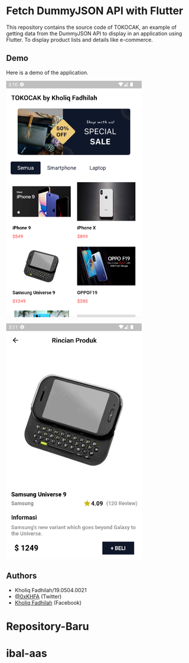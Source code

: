 
# Fetch DummyJSON API with Flutter

This repository contains the source code of TOKOCAK, an example of getting data from the DummyJSON API to display in an application using Flutter. To display product lists and details like e-commerce.


## Demo

Here is a demo of the application.


![Logo](https://raw.githubusercontent.com/fadhilahkholiq/flutter-dummyjson/main/1.png)

![Logo](https://raw.githubusercontent.com/fadhilahkholiq/flutter-dummyjson/main/2.png)



## Authors

- Kholiq Fadhilah/19.0504.0021
- [@0xKHFA](https://twitter.com/0xKHFA) (Twitter)
- [Kholiq Fadhilah](https://www.facebook.com/Danurwenda.JFla) (Facebook)

# Repository-Baru
# ibal-aas
